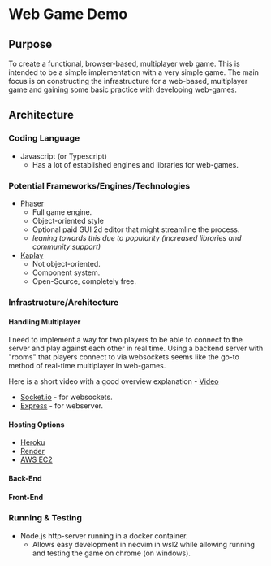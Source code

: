 # Web Game Demo

## Purpose

To create a functional, browser-based, multiplayer web game.
This is intended to be a simple implementation with a very simple game.
The main focus is on constructing the infrastructure for a web-based, multiplayer game and gaining some basic practice with developing web-games.

## Architecture

### Coding Language
* Javascript (or Typescript)
    * Has a lot of established engines and libraries for web-games.

### Potential Frameworks/Engines/Technologies

* [Phaser](https://phaser.io/) 
    * Full game engine.
    * Object-oriented style
    * Optional paid GUI 2d editor that might streamline the process.
    * *leaning towards this due to popularity (increased libraries and community support)*
* [Kaplay](https://kaplayjs.com/)
    * Not object-oriented.
    * Component system.
    * Open-Source, completely free.

### Infrastructure/Architecture

#### Handling Multiplayer

I need to implement a way for two players to be able to connect to the server and play against each other in real time. Using a backend server with "rooms" that players connect to via websockets seems like the go-to method of real-time multiplayer in web-games.

Here is a short video with a good overview explanation - [Video](https://www.youtube.com/watch?v=1fjICYqfUG4)

* [Socket.io](https://socket.io/) - for websockets.
* [Express](https://expressjs.com/) - for webserver.

#### Hosting Options

* [Heroku](https://www.heroku.com/home)
* [Render](https://render.com/)
* [AWS EC2](https://aws.amazon.com/ec2/)

#### Back-End

#### Front-End

### Running & Testing

* Node.js http-server running in a docker container.
    * Allows easy development in neovim in wsl2 while allowing running and testing the game on chrome (on windows).

